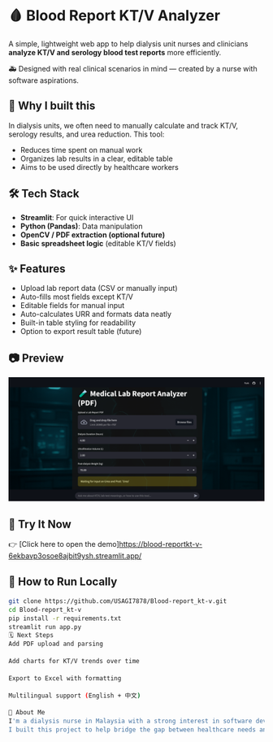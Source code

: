 # 🩸 Blood Report KT/V Analyzer

A simple, lightweight web app to help dialysis unit nurses and clinicians **analyze KT/V and serology blood test reports** more efficiently.

🚑 Designed with real clinical scenarios in mind — created by a nurse with software aspirations.

## 🌟 Why I built this

In dialysis units, we often need to manually calculate and track KT/V, serology results, and urea reduction. This tool:
- Reduces time spent on manual work
- Organizes lab results in a clear, editable table
- Aims to be used directly by healthcare workers

## 🛠️ Tech Stack

- **Streamlit**: For quick interactive UI
- **Python (Pandas)**: Data manipulation
- **OpenCV / PDF extraction (optional future)**
- **Basic spreadsheet logic** (editable KT/V fields)

## ✨ Features

- Upload lab report data (CSV or manually input)
- Auto-fills most fields except KT/V
- Editable fields for manual input
- Auto-calculates URR and formats data neatly
- Built-in table styling for readability
- Option to export result table (future)

## 📷 Preview

![screenshot](screen.png) 

## 🧪 Try It Now

👉 [Click here to open the demo]https://blood-reportkt-v-6ekbavp3osoe8ajbit9ysh.streamlit.app/

## 🧰 How to Run Locally

```bash
git clone https://github.com/USAGI7878/Blood-report_kt-v.git
cd Blood-report_kt-v
pip install -r requirements.txt
streamlit run app.py
🗓️ Next Steps
Add PDF upload and parsing

Add charts for KT/V trends over time

Export to Excel with formatting

Multilingual support (English + 中文)

🙋 About Me
I'm a dialysis nurse in Malaysia with a strong interest in software development and AI.
I built this project to help bridge the gap between healthcare needs and tech solutions.
